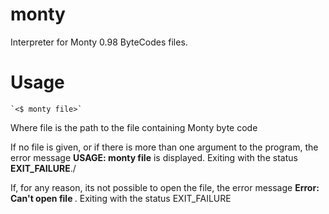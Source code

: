 # monty
Interpreter for Monty 0.98 ByteCodes files.


# Usage


    `<$ monty file>`

Where file is the path to the file containing Monty byte code

If no file is given, or if there is more than one argument to the program, the error message **USAGE: monty file** is displayed. Exiting with the status **EXIT_FAILURE**./

If, for any reason, its not possible to open the file, the error message **Error: Can't open file <file>**. Exiting with the status EXIT_FAILURE